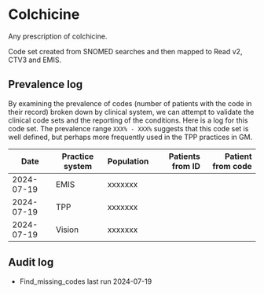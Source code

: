 # Colchicine

Any prescription of colchicine.

Code set created from SNOMED searches and then mapped to Read v2, CTV3 and EMIS.

## Prevalence log

By examining the prevalence of codes (number of patients with the code in their record) broken down by clinical system, we can attempt to validate the clinical code sets and the reporting of the conditions. Here is a log for this code set. The prevalence range `XXX% - XXX%` suggests that this code set is well defined, but perhaps more frequently used in the TPP practices in GM.

| Date       | Practice system | Population | Patients from ID | Patient from code |
| ---------- | --------------- | ---------- | ---------------: | ----------------: |
| 2024-07-19 | EMIS            | xxxxxxx    |                  |                   |
| 2024-07-19 | TPP             | xxxxxxx    |                  |                   |
| 2024-07-19 | Vision          | xxxxxxx    |                  |                   |

## Audit log

- Find_missing_codes last run 2024-07-19
